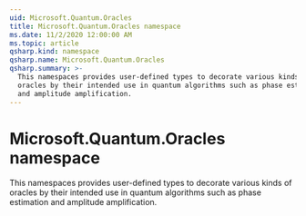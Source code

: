 ```yaml
---
uid: Microsoft.Quantum.Oracles
title: Microsoft.Quantum.Oracles namespace
ms.date: 11/2/2020 12:00:00 AM
ms.topic: article
qsharp.kind: namespace
qsharp.name: Microsoft.Quantum.Oracles
qsharp.summary: >-
  This namespaces provides user-defined types to decorate various kinds of
  oracles by their intended use in quantum algorithms such as phase estimation
  and amplitude amplification.
---
```


# Microsoft.Quantum.Oracles namespace

This namespaces provides user-defined types to decorate various kinds oforacles by their intended use in quantum algorithms such as phase estimationand amplitude amplification.

